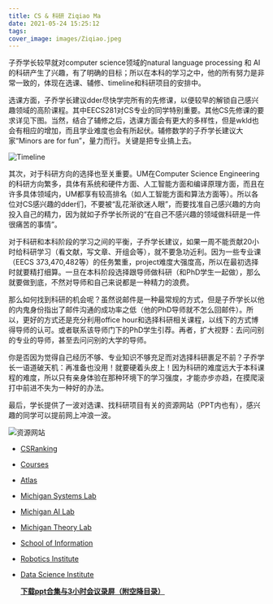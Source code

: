 ```yaml
---
title: CS & 科研 Ziqiao Ma
date: 2021-05-24 15:25:12
tags: 
cover_image: images/Ziqiao.jpeg
---
```


子乔学长较早就对computer science领域的natural language processing 和 AI的科研产生了兴趣，有了明确的目标；所以在本科的学习之中，他的所有努力是非常一致的，体现在选课、辅修、timeline和科研项目的安排中。

选课方面，子乔学长建议dder尽快学完所有的先修课，以便较早的解锁自己感兴趣领域的高阶课程。其中EECS281对CS专业的同学特别重要。其他CS先修课的要求详见下图。当然，结合了辅修之后，选课方面会有更大的多样性，但是wkld也会有相应的增加，而且学业难度也会有所起伏。辅修数学的子乔学长建议大家“Minors are for fun”，量力而行。关键是把专业搞上去。

![Timeline](/images/Ziqiao1.png)

其次，对于科研方向的选择也至关重要。UM在Computer Science Engineering的科研方向繁多，具体有系统和硬件方面、人工智能方面和编译原理方面，而且在许多具体领域内，UM都享有较高排名（如人工智能方面和算法方面等）。所以各位对CS感兴趣的dder们，不要被“乱花渐欲迷人眼”，而要找准自己感兴趣的方向投入自己的精力，因为就如子乔学长所说的“在自己不感兴趣的领域做科研是一件很痛苦的事情”。

对于科研和本科阶段的学习之间的平衡，子乔学长建议，如果一周不能贡献20小时给科研学习（看文献，写文章、开组会等），就不要急功近利。因为一些专业课（EECS 373,470,482等）的任务繁重，project难度大强度高，所以在最初选择时就要精打细算。一旦在本科阶段选择跟导师做科研（和PhD学生一起做），那么就要做到底，不然对导师和自己来说都是一种精力的浪费。

 那么如何找到科研的机会呢？虽然说邮件是一种最常规的方式，但是子乔学长以他的内鬼身份指出了邮件沟通的成功率之低（他的PhD导师就不怎么回邮件）。所以，更好的方式还是充分利用office hour和选择科研相关课程，以线下的方式博得导师的认可。或者联系该导师门下的PhD学生引荐。再者，扩大视野：去问问别的专业的导师，甚至去问问别的大学的导师。

你是否因为觉得自己经历不够、专业知识不够充足而对选择科研裹足不前？子乔学长一语道破天机：再准备也没用！就要硬着头皮上！因为科研的难度远大于本科课程的难度，所以只有亲身体验在那种环境下的学习强度，才能亦步亦趋，在摸爬滚打中前进不失为一种好的办法。

最后，学长提供了一波对选课、找科研项目有关的资源网站（PPT内也有），感兴趣的同学可以提前网上冲浪一波。

![资源网站](/images/Ziqiao2.png)

- [CSRanking](http://csrankings.org/)

- [Courses](https://bulletin.engin.umich.edu/courses/eecs)

- [Atlas](https://atlas.ai.umich.edu)

- [Michigan Systems Lab](https://systems.engin.umich.edu/)

- [Michigan AI Lab](https://ai.engin.umich.edu/)

- [Michigan Theory Lab](http://theory.engin.umich.edu/)

- [School of Information](https://www.si.umich.edu/)

- [Robotics Institute](https://robotics.umich.edu/)

- [Data Science Institute](https://midas.umich.edu/)

  

  **[下载ppt合集与3小时会议录屏（附空降目录）](https://jbox.sjtu.edu.cn/l/UFFRp6)**

